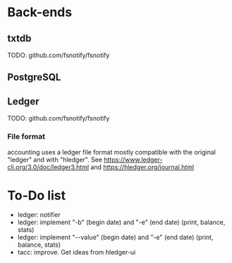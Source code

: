 # Back-ends

## txtdb

TODO: github.com/fsnotify/fsnotify

## PostgreSQL

## Ledger

TODO: github.com/fsnotify/fsnotify

### File format

accounting uses a ledger file format mostly compatible with the original "ledger" and with "hledger".
See https://www.ledger-cli.org/3.0/doc/ledger3.html and https://hledger.org/journal.html

# To-Do list
  + ledger: notifier
  + ledger: implement "-b" (begin date) and "-e" (end date) (print, balance, stats)
  + ledger: implement "--value" (begin date) and "-e" (end date) (print, balance, stats)
  + tacc: improve.  Get ideas from hledger-ui
